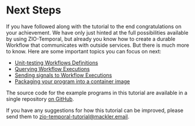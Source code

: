 # Next Steps

If you have followed along with the tutorial to the end congratulations on your achievement.  We have only just hinted at the full possibilities available by using ZIO-Temporal, but already you know how to create a durable Workflow that communicates with outside services.  But there is much more to know.  Here are some important topics you can focus on next:

* [Unit-testing Workflows Definitions](https://github.com/mackler/zio-temporal-tutorial)
* [Querying Workflow Executions](https://docs.temporal.io/develop/java/message-passing#queries)
* [Sending signals to Workflow Executions](https://docs.temporal.io/develop/java/message-passing#signals)
* [Packaging your program into a container image](https://www.scala-sbt.org/sbt-native-packager/formats/docker.html)

The source code for the example programs in this tutorial are available in a single repository [on GitHub](https://github.com/mackler/zio-temporal-tutorial).

If you have any suggestions for how this tutorial can be improved, please send them to [zio-temporal-tutorial@mackler.email](mailto:zio-temporal-tutorial@mackler.email).
